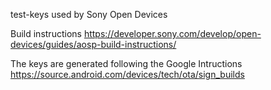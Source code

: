 test-keys used by Sony Open Devices

Build instructions
https://developer.sony.com/develop/open-devices/guides/aosp-build-instructions/

The keys are generated following the Google Intructions
https://source.android.com/devices/tech/ota/sign_builds
